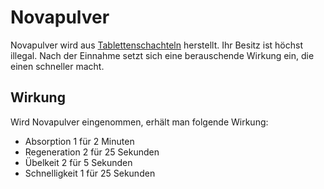# Novapulver

Novapulver wird aus [Tablettenschachteln](../../pages/bmt/tablettenschachtel.md) herstellt. Ihr Besitz ist höchst illegal. Nach der Einnahme setzt sich eine berauschende Wirkung ein, die einen schneller macht.

## Wirkung

Wird Novapulver eingenommen, erhält man folgende Wirkung:
- Absorption 1 für 2 Minuten
- Regeneration 2 für 25 Sekunden
- Übelkeit 2 für 5 Sekunden
- Schnelligkeit 1 für 25 Sekunden
